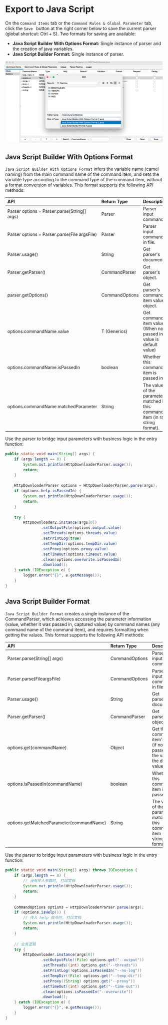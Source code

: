 # Export to Java Script

On the `Command Items` tab or the `Command Rules & Global Parameter` tab, click the `Save ` button at the right corner below to save the current parser (global shortcut: Ctrl + S). Two formats for saving are available:

- **Java Script Builder With Options Format:** Single instance of parser and the creation of java variables.
- **Java Script Builder Format:** Single instance of parser.

![export-export](../../../image/export-export.png)

## Java Script Builder With Options Format

`Java Script Builder With Options Format` infers the variable name (camel naming) from the main command name of the command item, and sets the variable type according to the command type of the command item, without a  format conversion of variables. This format supports the following API methods:

| API                                          | Return Type    | Description                                                  |
| :------------------------------------------- | :------------- | :----------------------------------------------------------- |
| Parser options = Parser.parse(String[] args) | Parser         | Parser input command.                                        |
| Parser options = Parser.parse(File argsFile) | Parser         | Parser input command in file.                                |
| Parser.usage()                               | String         | Get parser's document.                                       |
| Parser.getParser()                           | CommandParser  | Get parser's object.                                         |
| parser.getOptions()                          | CommandOptions | Get parser's command item value's object.                    |
| options.commandName.value                    | T (Generics)   | Get command item value (When not passed in, value is default value) |
| options.commandName.isPassedIn               | boolean        | Whether this command item is passed in.                      |
| options.commandName.matchedParameter         | String         | The value of the parameters matched by this command item (in raw string format). |

Use the parser to bridge input parameters with business logic in the entry function:

```java
public static void main(String[] args) {
    if (args.length == 0) {
        System.out.println(HttpDownloaderParser.usage());
        return;
    }

    HttpDownloaderParser options = HttpDownloaderParser.parse(args);
    if (options.help.isPassedIn) {
        System.out.println(HttpDownloaderParser.usage());
        return;
    }

    try {
        HttpDownloader2.instance(args[0])
                .setOutputFile(options.output.value)
                .setThreads(options.threads.value)
                .setPrintLog(true)
                .setTempDir(options.tempDir.value)
                .setProxy(options.proxy.value)
                .setTimeOut(options.timeout.value)
                .clean(options.overwrite.isPassedIn)
                .download();
    } catch (IOException e) {
        logger.error("{}", e.getMessage());
    }
}
```

## Java Script Builder Format

`Java Script Builder Format` creates a single instance of the CommandParser, which achieves accessing the parameter information (value, whether it was passed in, captured value) by command names (any command name of the command item), and requires formatting when getting the values. This format supports the following API methods:

| API                                      | Return Type    | Description                                                  |
| :--------------------------------------- | :------------- | :----------------------------------------------------------- |
| Parser.parse(String[] args)              | CommandOptions | Parser input command.                                        |
| Parser.parse(FileargsFile)               | CommandOptions | Parser input command in file.                                |
| Parser.usage()                           | String         | Get parser's document.                                       |
| Parser.getParser()                       | CommandParser  | Get parser's object.                                         |
| options.get(commandName)                 | Object         | Get the command item's value (if not passed in, the value is the default value). |
| options.isPassedIn(commandName)          | boolean        | Whether this command item is passed in.                      |
| options.getMatchedParameter(commandName) | String         | The value of the parameters matched by this command item (in raw string format). |

Use the parser to bridge input parameters with business logic in the entry function:

```java
public static void main(String[] args) throws IOException {
    if (args.length == 0) {
        // 没有传入参数时, 打印文档
        System.out.println(HttpDownloaderParser.usage());
        return;
    }

    CommandOptions options = HttpDownloaderParser.parse(args);
    if (options.isHelp()) {
        // 传入 help 指令时, 打印文档
        System.out.println(HttpDownloaderParser.usage());
        return;
    }

    // 业务逻辑
    try {
        HttpDownloader.instance(args[0])
                .setOutputFile((File) options.get("--output"))
                .setThreads((int) options.get("--threads"))
                .setPrintLog(!options.isPassedIn("--no-log"))
                .setTempDir((File) options.get("--temp-dir"))
                .setProxy((String) options.get("--proxy"))
                .setTimeOut((int) options.get("--time-out"))
                .clean(options.isPassedIn("--overwrite"))
                .download();
    } catch (IOException e) {
        logger.error("{}", e.getMessage());
    }
}
```

